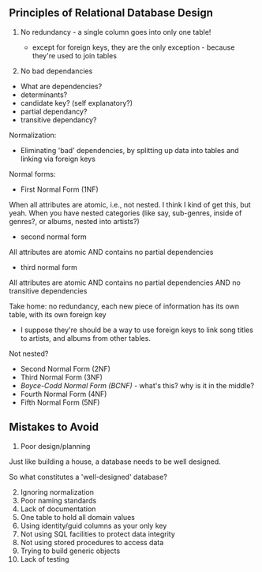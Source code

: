 Principles of Relational Database Design
----------------------------------------

1. No redundancy - a single column goes into only one table!

    - except for foreign keys, they are the only exception - because they're used to join tables

2. No bad dependancies
  - What are dependencies?
  - determinants?
  - candidate key? (self explanatory?)
  - partial dependancy?
  - transitive dependancy?

Normalization:

  - Eliminating 'bad' dependencies, by splitting up data into tables and linking via foreign keys

Normal forms:

  - First Normal Form (1NF)

When all attributes are atomic, i.e., not nested.
I think I kind of get this, but yeah. When you have nested categories
(like say, sub-genres, inside of genres?, or albums, nested into artists?)

- second normal form

All attributes are atomic AND contains no partial dependencies

- third normal form

All attributes are atomic AND contains no partial dependencies AND no transitive dependencies

Take home: no redundancy, each new piece of information has its own table, with its own foreign key

- I suppose they're should be a way to use foreign keys to link song titles to artists, and albums from other tables.

Not nested?

  - Second Normal Form (2NF)
  - Third Normal Form (3NF) 
  - *Boyce-Codd Normal Form (BCNF)* - what's this? why is it in the middle?
  - Fourth Normal Form (4NF) 
  - Fifth Normal Form (5NF)

Mistakes to Avoid
-----------------

1. Poor design/planning

Just like building a house, a database needs to be well designed.

So what constitutes a 'well-designed' database?

2. Ignoring normalization
3. Poor naming standards
4. Lack of documentation
5. One table to hold all domain values
6. Using identity/guid columns as your only key
7. Not using SQL facilities to protect data integrity
8. Not using stored procedures to access data
9. Trying to build generic objects
10. Lack of testing
